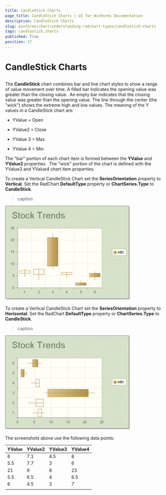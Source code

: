 ```yaml
---
title: CandleStick Charts
page_title: CandleStick Charts | UI for WinForms Documentation
description: CandleStick Charts
slug: winforms/chart/understanding-radchart-types/candlestick-charts
tags: candlestick,charts
published: True
position: 17
---
```


# CandleStick Charts



## 

The __CandleStick__ chart combines bar and line chart styles to show a range of value movement over time. A filled bar indicates the opening value was greater than the closing value.  An empty bar indicates that the closing value was greater than the opening value. The line through the center (the "wick") shows the extreme high and low values. The meaning of the Y values in a CandleStick chart are:  

* YValue = Open

* YValue2 = Close

* YValue 3 = Max

* YValue 4 = Min

The "bar" portion of each chart item is formed between the __YValue__ and __YValue2__ properties.  The "wick" portion of the chart is defined with the YValue3 and YValue4 chart item properties.

To create a Vertical CandleStick Chart set the __SeriesOrientation__ property to __Vertical__. Set the RadChart __DefaultType__ property or __ChartSeries.Type__ to __CandleStick__.
>caption 

![chart-undestanding-radchart-types-candlestick-charts 001](images/chart-undestanding-radchart-types-candlestick-charts001.png)

To create a Vertical CandleStick Chart set the __SeriesOrientation__ property to __Horizontal__. Set the RadChart __DefaultType__ property or __ChartSeries.Type__ to __CandleStick__.
>caption 

![chart-undestanding-radchart-types-candlestick-charts 002](images/chart-undestanding-radchart-types-candlestick-charts002.png)

The screenshots above use the following data points:



| __YValue__ | __YValue2__ | __YValue3__ | __YValue4__ |
|----|----|----|----|
|6|7.1|4.5|8|
|5.5|7.7|3|6|
|21|9|8|23|
|5.5|6.5|4|6.5|
|6|4.5|3|7|
|||||
